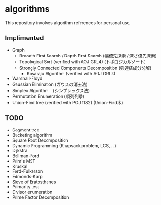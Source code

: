 # algorithms　
This repository involves algorithm references for personal use.

## Implimented
* Graph
  * Breadth First Search / Depth First Search (幅優先探索 / 深さ優先探索)
  * Topological Sort (verified with AOJ GRL4) (トポロジカルソート)
  * Strongly Connected Components Decomposition (強連結成分分解) 
    * Kosaraju Algorithm (verified with AOJ GRL3) 
* Warshall-Floyd
* Gaussian Elimination (ガウスの消去法)
* Simplex Algorithm　(シンプレックス法)
* Permutation Enumeration (順列列挙)
* Union-Find tree (verified with POJ 1182) (Union-Find木)
## TODO
* Segment tree
* Bucketing algorithm
* Square Root Decomposition
* Dynamic Programming (Knapsack problem, LCS, ...)
* Dijkstra
* Bellman-Ford
* Prim's MST
* Kruskal
* Ford-Fulkerson
* Edmonds-Karp
* Sieve of Eratosthenes
* Primarity test
* Divisor enumeration
* Prime Factor Decomposition
